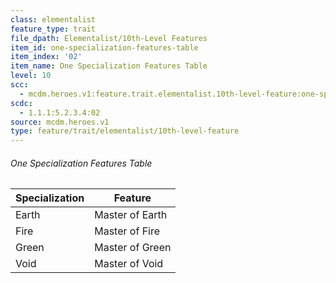 ```yaml
---
class: elementalist
feature_type: trait
file_dpath: Elementalist/10th-Level Features
item_id: one-specialization-features-table
item_index: '02'
item_name: One Specialization Features Table
level: 10
scc:
  - mcdm.heroes.v1:feature.trait.elementalist.10th-level-feature:one-specialization-features-table
scdc:
  - 1.1.1:5.2.3.4:02
source: mcdm.heroes.v1
type: feature/trait/elementalist/10th-level-feature
---
```


###### One Specialization Features Table

| Specialization | Feature         |
| -------------- | --------------- |
| Earth          | Master of Earth |
| Fire           | Master of Fire  |
| Green          | Master of Green |
| Void           | Master of Void  |
